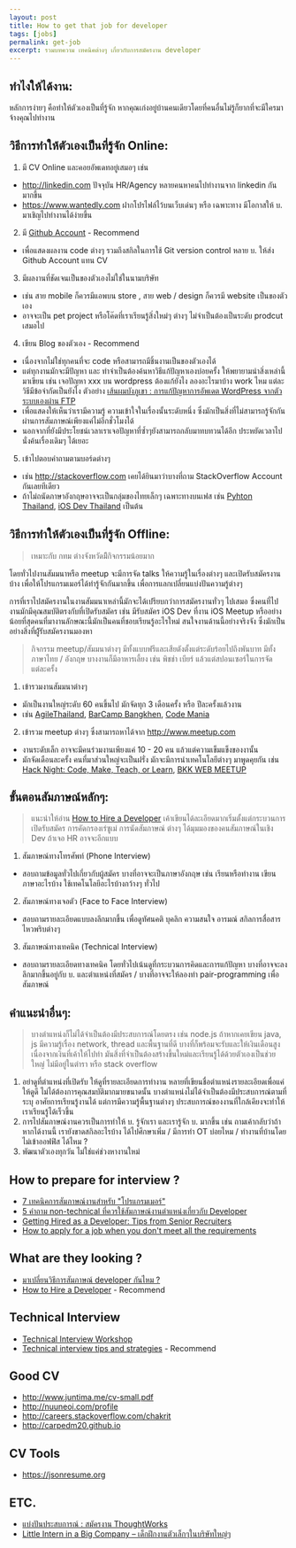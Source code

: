 ```yaml
---
layout: post
title: How to get that job for developer
tags: [jobs]
permalink: get-job
excerpt: รวมบทความ เทคนิคต่างๆ เกี่ยวกับการสมัครงาน developer
---
```


## ทำไงให้ได้งาน:
หลักการง่ายๆ คือทำให้ตัวเองเป็นที่รู้จัก หากคุณเก่งอยู่บ้านคนเดียวโดยที่คนอื่นไม่รู้ก็ยากที่จะมีใครมาจ้างคุณไปทำงาน

## วิธีการทำให้ตัวเองเป็นที่รู้จัก Online:
1. มี CV Online และคอยอัพเดทอยู่เสมอๆ เช่น
  - <http://linkedin.com> ปัจจุบัน HR/Agency หลายคนหาคนไปทำงานจาก linkedin กันมากขึ้น
  - <https://www.wantedly.com> ฝากโปรไฟล์ไว้บนเว็บเด่นๆ หรือ เฉพาะทาง มีโอกาสให้ บ. มาเชิญไปทำงานได้ง่ายขึ้น
2. มี [Github Account](http://github.com) - Recommend
  - เพื่อแสดงผลงาน code ต่างๆ รวมถึงสกิลในการใช้ Git version control หลาย บ. ให้ส่ง Github Account แทน CV
3. มีผลงานที่ชัดเจนเป็นของตัวเองไม่ใช่ในนามบริษัท
  - เช่น สาย mobile ก็ควรมีแอพบน store , สาย web / design ก็ควรมี website เป็นของตัวเอง
  - อาจจะเป็น pet project หรือโค๊ดที่เราเรียนรู้สิ่งใหม่ๆ ต่างๆ ไม่จำเป็นต้องเป็นระดับ prodcut เสมอไป
4. เขียน Blog ของตัวเอง - Recommend
  - เนื่องจากไม่ใช่ทุกคนที่จะ code หรือสามารถมีชิ้นงานเป็นของตัวเองได้
  - แต่ทุกงานมักจะมีปัญหา และ ทำจำเป็นต้องค้นหาวิธีแก้ปัญหาเองบ่อยครั้ง ให้พยายามนำสิ่งเหล่านี้มาเขียน เช่น เจอปัญหา xxx บน wordpress ต้องแก้ยังไง ลองอะไรมาบ้าง work ไหม แต่ละวิธีมีข้อจำกัดเป็นยังไง ตัวอย่าง [เส้นผมบังภูเขา : การแก้ปัญหาการอัพเดต WordPress จากตัวระบบเองผ่าน FTP](http://www.itpcc.net/tip-and-technic/self-wordpress-update-via-ftp-solvement/)
  - เพื่อแสดงให้เห็นว่าเรามีความรู้ ความเข้าใจในเรื่องนั้นระดับหนึ่ง ซึ่งมักเป็นสิ่งที่ไม่สามารถรู้จักกันผ่านการสัมภาษณ์เพียงแค่ไม่อีกชั่วโมงได้
  - นอกจากที่ยังมีประโยชน์เวลาเราเจอปัญหาที่ซํ้าๆยังสามารถกลับมาทบทวนได้อีก ประหยัดเวลาไปนั่งค้นเรื่องเดิมๆ ได้เยอะ
5. เข้าไปตอบคำถามตามบอร์ดต่างๆ
  - เช่น <http://stackoverflow.com> เคยได้ยินมาว่าบางที่ถาม StackOverflow Account กันเลยทีเดียว
  - ถ้าไม่ถนัดภาษาอังกฤษอาจจะเป็นกลุ่มของไทยเล็กๆ เฉพาะทางบนเฟส เช่น [Pyhton Thailand](https://www.facebook.com/groups/admin.py.dev/), [iOS Dev Thailand](https://www.facebook.com/groups/iosthailand/) เป็นต้น

<!-- more -->

## วิธีการทำให้ตัวเองเป็นที่รู้จัก Offline:

 >เหมาะกับ กทม ต่างจังหวัดมีิกิจกรรมน้อยมาก

โดยทั่วไปงานสัมมนาหรือ meetup จะมีการจัด talks ให้ความรู้ในเรื่องต่างๆ และเปิดรับสมัครงานบ้าง
เพื่อให้โปรแกรมเมอร์ได้ทำรู้จักกันมากขึ้น เพื่อการแลกเปลี่ยนแบ่งปันความรู้ต่างๆ  

การที่เราไปสมัครงานในงานสัมมนาเหล่านี้มักจะได้เปรียบกว่าการสมัครงานทั่วๆ ไปเสมอ
ซึ่งคนที่ไปงานมักมีคุณสมบัติตรงกับที่เปิดรับสมัคร เช่น มีรับสมัคร iOS Dev ที่งาน iOS Meetup
หรืออย่างน้อยที่สุดคนที่มางานลักษณะนี้มักเป็นคนที่ชอบเรียนรู้อะไรใหม่ สนใจงานด้านนี้อย่างจริงจัง
ซึ่งมักเป็นอย่างสิ่งที่ผู้ัรับสมัครงานมองหา  

> กิจกรรม meetup/สัมมนาต่างๆ มีทั้งแบบฟรีและเสียตังตั้งแต่ระดับร้อยไปถึงพันบาท มีทั้งภาษาไทย / อังกฤษ
> บางงานก็มีอาหารเลี้ยง เช่น พิชช่า เบียร์ แล้วแต่สปอนเซอร์ในการจัดแต่ละครั้ง

1. เข้ารวมงานสัมมนาต่างๆ
  - มักเป็นงานใหญ่ระดับ 60 คนขึ้นไป มักจัดทุก 3 เดือนครั้ง หรือ ปีละครั้งแล้วงาน
  - เช่น [AgileThailand](https://www.facebook.com/AGTH66), [BarCamp Bangkhen](https://www.facebook.com/Barcampbangkhen), [Code Mania](http://thaiprogrammer.org/category/activity/)
2. เข้ารวม meetup ต่างๆ ซึ่งสามารถหาได้จาก <http://www.meetup.com>
  - งานระดับเล็ก อาจจะมีคนร่วมงานเพียงแค่ 10 - 20 คน แล้วแต่ความเข็มแข็งของงานั้น
  - มักจัดเดือนละครั้ง คนที่มาส่วนใหญ่จะเป็นฝรั่ง มักจะมีการนำเทคโนโลยีต่างๆ มาพูดคุยกัน เช่น [Hack Night: Code, Make, Teach, or Learn](http://www.meetup.com/bkkhack/events/225060163/),
  [BKK WEB MEETUP](http://www.meetup.com/bkk-web/)


## ขั้นตอนสัมภาษณ์หลักๆ:

> แนะนำให้อ่าน [How to Hire a Developer](https://adamcod.es/2013/02/28/how-to-hire-a-developer.html)
> เค้าเขียนได้ละเอียดมากเริ่มตั้งแต่กระบวนการเปิดรับสมัคร การคัดกรองเร่ซูเม่ การนัดสัมภาษณ์ ต่างๆ ได้มุมมองของคนสัมภาษณ์ในเชิง Dev ถ้าเจอ HR อาจจะอีกแบบ

1. สัมภาษณ์ทางโทรศัพท์ (Phone Interview)
  - สอบถามข้อมูลทั่วไปเกี่ยวกับผู้สมัคร บางที่อาจจะเป็นภาษาอังกฤษ เช่น  เรียนหรือทำงาน เขียนภาษาอะไรบ้าง ใช้เทคโนโลยีอะไรบ้างกว้างๆ ทั่วไป
2. สัมภาษณ์ทางเจอตัว (Face to Face Interview)
  - สอบถามรายละเอียดแบบลงลึกมากขึ้น เพื่อดูทัศนคติ บุคลิก ความสนใจ อารมณ์ สกิลการสื่อสาร ไหวพริบต่างๆ
3. สัมภาษณ์ทางเทคนิค (Technical Interview)
  - สอบถามรายละเอียดทางเทคนิค โดยทั่วไปเน้นดูที่กระบวนการคิดและการแก้ปัญหา บางที่อาจจะลงลึกมากขึ้นอยู่กับ บ. และตำแหน่งที่สมัคร / บางที่อาจจะให้ลองทำ pair-programming เพื่อสัมภาษณ์

## คำแนะนำอื่นๆ:

> บางตำแหน่งก็ไม่ได้จำเป็นต้องมีประสบการณ์โดยตรง เช่น node.js
> ถ้าหากเคยเขียน java, js มีความรู้เรื่อง network, thread และพื้นฐานที่ดี
> บางที่ก็พร้อมจะรับและให้เงินเดือนสูง เนื่องจากเงินที่เค้าให้ไปทำ
> มันสิ่งที่จำเป็นต้องสร้างขึ้นใหม่และเรียนรู้ได้ด้วยตัวเองเป็นช่วยใหญ่ ไม่มีอยู่ในตำรา
> หรือ stack overflow 

1. อย่าดูที่ตำแหน่งที่เปิดรับ ให้ดูที่รายละเอียดการทำงาน หลายที่เขียนชื่อตำแหน่งรายละเอียดเพื่อแค่ให้ดูดี ไม่ได้ต้องการคุณสมบัติมากมายขนาดนั้น
บางตำแหน่งไม่ได้จำเป็นต้องมีประสบการณ์ตามที่ระบุ อาศัยการเรียนรู้งานได้ แต่การมีความรู้พื้นฐานต่างๆ ประสบการณ์ของงานที่ใกล้เคียงจะทำให้เราเรียนรู้ได้เร็วขึ้น
3. การไปสัมภาษณ์งานควรเป็นการทำให้ บ. รู้จักเรา และเรารู้จัก บ. มากขึ้น เช่น ถามเค้ากลับว่าถ้าหากได้งานนี้ เรายังขาดสกิลอะไรบ้าง ได้ไปศึกษาเพิ่ม / มีการทำ OT บ่อยไหม / ทำงานที่บ้านโดยไม่เข้าออฟฟิส ได้ไหม ?
4. พัฒนาตัวเองทุกวัน ไม่ใช่แค่ช่วงหางานใหม่

## How to prepare for interview ?
- [7 เทคนิคการสัมภาษณ์งานสำหรับ "โปรแกรมเมอร์"](http://www.khajochi.com/2015/03/7-jobs-interview-tips-for-programmer.html)
- [5 คำถาม non-technical ที่ควรใช้สัมภาษณ์งานตำแหน่งเกี่ยวกับ Developer](http://thumbsup.in.th/2014/08/five-non-tech-interview-questions-to-ask-a-developer/)
- [Getting Hired as a Developer: Tips from Senior Recruiters](http://www.sitepoint.com/getting-hired-developer-tips-senior-recruiters/)
- [How to apply for a job when you don't meet all the requirements](http://mashable.com/2014/12/10/job-seekers-lacking-qualifications/#GIryioKmk5qU)

## What are they looking ?
- [มาเปลี่ยนวิธีการสัมภาษณ์ developer กันไหม ?](http://www.somkiat.cc/improve-hiring-process/)
- [How to Hire a Developer](https://adamcod.es/2013/02/28/how-to-hire-a-developer.html) - Recommend

## Technical Interview
- [Technical Interview Workshop](https://github.com/kennyyu/workshop)
- [Technical interview tips and strategies](https://raw.githubusercontent.com/kennyyu/workshop/master/resources.pdf) - Recommend

## Good CV
- <http://www.juntima.me/cv-small.pdf>
- <http://nuuneoi.com/profile>
- <http://careers.stackoverflow.com/chakrit>
- <http://carpedm20.github.io>

## CV Tools
- <https://jsonresume.org>

## ETC.
- [แบ่งปันประสบการณ์ : สมัครงาน ThoughtWorks](http://tanjai.in.th/2015/05/14/apply-at-thoughtworks/)
- [Little Intern in a Big Company – เด็กฝึกงานตัวเล็กๆในบริษัทใหญ่ๆ](http://www.juntima.me/blog/2015/08/little-intern/)
